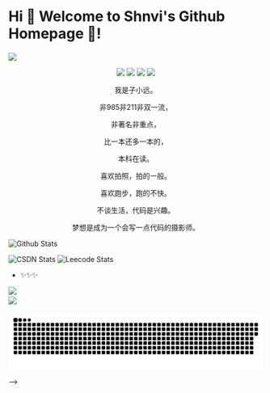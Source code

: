 # Hi 🎉 Welcome to Shnvi's Github Homepage  👋!

<img src="https://readme-typing-svg.herokuapp.com/?lines=Welcome%20to%20my%20homepage,excellent%20developer!;Hello%20Github、Hello%20World!&font=Roboto" align = "center" />

<div align= "center">
<p>
<img src="https://img.shields.io/static/v1?label=Program&message=Java&color=blue"/>
<a href="https://blog.csdn.net/qq_45796667?spm=1018.2226.3001.5343"><img src="https://img.shields.io/static/v1?label=Blog&message=CSDN&color=red"/></a>
<a href="https://www.xixihaha.tech"><img src="https://img.shields.io/static/v1?label=Home&message=HomePage&color=cyan"/></a>
<img src="https://visitor-badge.glitch.me/badge?page_id=https://github.com/sunyuan686&right_color=red" />
</p>
</div>



<div align="center">
<p>我是子小远。</p>
<p>非985非211非双一流，</p>
<p>非著名非重点，</p>
<p>比一本还多一本的，</p>
<p>本科在读。</p>
<p>喜欢拍照，拍的一般。</p>
<p>喜欢跑步，跑的不快。</p>
<p>不谈生活，代码是兴趣。</p>
<p>梦想是成为一个会写一点代码的摄影师。</p>
</div>



![Github Stats](https://github-readme-stats.vercel.app/api?username=sunyuan686&show_icons=true&count_private=true)


![CSDN Stats](https://stats.justsong.cn/api/csdn?id=qq_45796667&)
![Leecode Stats](https://stats.justsong.cn/api/leetcode?username=sunyuan686&cn=true)





<!-- ### Hi there 👋 I’m duxingzhe-shnvi

<!-- 
**Shuxingsun/Shuxingsun** is a ✨ _special_ ✨ repository because its `README.md` (this file) appears on your GitHub profile.

Here are some ideas to get you started:

- 🔭 I’m currently working on ...
- 🌱 I’m currently learning ...
- 👯 I’m looking to collaborate on ...
- 🤔 I’m looking for help with ...
- 💬 Ask me about ...
- 📫 How to reach me: ...
- 😄 Pronouns: ...
- ⚡ Fun fact: ...
 -->

- ✨✨✨


<div align="left">
    <img height="137px" src="https://github-readme-stats.vercel.app/api?username=Shnvi-duxingzhe&hide_title=true&hide_border=true&show_icons=trueline_height=21&text_color=000&icon_color=000&bg_color=0,ea6161,ffc64d,fffc4d,52fa5a&theme=graywhite" />
</div>

<div align="left">
    <img  height="137px" src="https://github-readme-stats.vercel.app/api/top-langs/?username=Shnvi-duxingzhe&hide_title=true&hide_border=true&layout=compact&langs_count=6&text_color=000&icon_color=fff&bg_color=0,52fa5a,4dfcff,c64dff&theme=graywhite" />
</div>


![](https://raw.githubusercontent.com/Shnvi-duxingzhe/Shnvi-duxingzhe/main/assets/github-contribution-grid-snake.svg)

<!-- 不用的
![GithubStats](https://github-readme-stats.vercel.app/api?username=Shnvi-duxingzhe&show_icons=true&theme=dark&count_private=true)

![Most Used Languages](https://github-readme-stats.vercel.app/api/top-langs/?username=Shnvi-duxingzhe&theme=dark&layout=compact) --> -->
